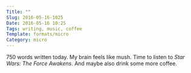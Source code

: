 ```yaml
---
Title: ""
Slug: 2016-05-16-1025
Date: 2016-05-16 10:25
Tags: writing, music, coffee
Template: formats/micro
Category: micro
---
```


750 words written today. My brain feels like mush. Time to listen to _Star Wars: The Force Awakens_. And maybe also drink some more coffee.
